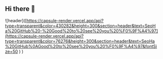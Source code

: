 ## Hi there 👋
![header]([https://capsule-render.vercel.app/api?type=transparent&color=430282&height=300&section=header&text=SeoHa%20GitHub%20-%20Good%20to%20see%20you%20%F0%9F%A4%97](https://capsule-render.vercel.app/api?type=transparent&color=76276&height=300&section=header&text=SeoHa%20GitHub%0AGood%20to%20see%20you%20%F0%9F%A4%97&fontSize=50
)
)

<!--
**standha/standha** is a ✨ _special_ ✨ repository because its `README.md` (this file) appears on your GitHub profile.

Here are some ideas to get you started:

- 🔭 I’m currently working on ...
- 🌱 I’m currently learning ...
- 👯 I’m looking to collaborate on ...
- 🤔 I’m looking for help with ...
- 💬 Ask me about ...
- 📫 How to reach me: ...
- 😄 Pronouns: ...
- ⚡ Fun fact: ...
-->
